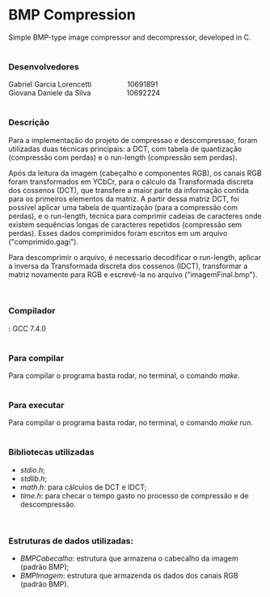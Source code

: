 # BMP Compression

Simple BMP-type image compressor and decompressor, developed in C.<br><br>


<h3>Desenvolvedores</h3>
Gabriel Garcia Lorencetti &nbsp;&nbsp;&nbsp;&nbsp;&nbsp;&nbsp;&nbsp;&nbsp;&nbsp;&nbsp;&nbsp;&nbsp;&nbsp;&nbsp;&nbsp;&nbsp;&nbsp10691891<br>
Giovana Daniele da Silva&nbsp;&nbsp;&nbsp;&nbsp;&nbsp;&nbsp;&nbsp;&nbsp;&nbsp;&nbsp;&nbsp;&nbsp;&nbsp;&nbsp;&nbsp;&nbsp;&nbsp;&nbsp;10692224<br>

<br>

<h3>Descrição</h3>
<p>Para a implementação do projeto de compressao e descompressao, foram utilizadas duas técnicas principais: a DCT, com tabela de quantização (compressão com perdas) e o run-length (compressão sem perdas).</p>
<p>Após da leitura da imagem (cabeçalho e componentes RGB), os canais RGB foram transformados em YCbCr, para o cálculo da Transformada discreta dos cossenos (DCT), que transfere a maior parte da informação contida para os primeiros elementos da matriz. A partir dessa matriz DCT, foi possível aplicar uma tabela de quantização (para a compressão com perdas), e o run-length, técnica para comprimir cadeias	de caracteres onde existem sequências longas de caracteres repetidos (compressão sem perdas). Esses dados comprimidos foram escritos em um arquivo ("comprimido.gagi").</p>
<p>Para descomprimir o arquivo, é necessario decodificar o run-length, aplicar a inversa da Transformada discreta dos cossenos (IDCT), transformar a matriz novamente para RGB e escrevê-la no arquivo ("imagemFinal.bmp").</p>

<br><h3>Compilador</h3>
: GCC 7.4.0<br><br>

<h3>Para compilar</h3>
 Para compilar o programa basta rodar, no terminal, o comando <em>make</em>.<br><br>

<h3>Para executar</h3>
Para compilar o programa basta rodar, no terminal, o comando <em>make run</em>.<br><br>

<h3>Bibliotecas utilizadas</h3>
<ul>
  <li><em>stdio.h</em>;</li>
  <li><em>stdlib.h</em>;</li>
  <li><em>math.h</em>: para cálculos de DCT e IDCT;</li>
  <li><em>time.h</em>: para checar o tempo gasto no processo de compressão e de descompressão.</li>
</ul>
	
<br><h3>Estruturas de dados utilizadas:</h3>
<ul>
  <li><em>BMPCabecalho</em>: estrutura que armazena o cabecalho da imagem (padrão BMP);</li>
  <li><em>BMPImagem</em>: estrutura que armazenda os dados dos canais RGB (padrão BMP).</li>
</ul>
